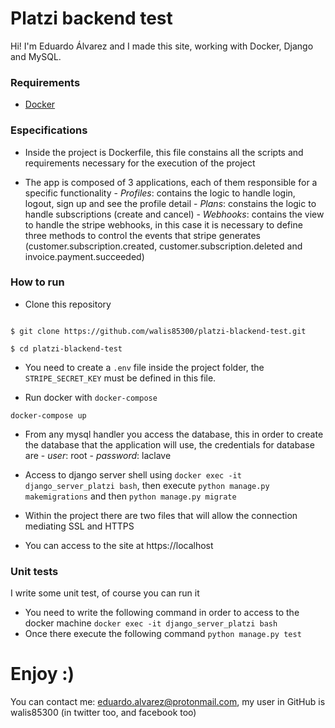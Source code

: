 
# Platzi backend test

  

Hi! I'm Eduardo Álvarez and I made this site, working with Docker, Django and MySQL.

  

### Requirements

- [Docker](https://www.docker.com/)

  

### Especifications

- Inside the project is Dockerfile, this file constains all the scripts and requirements necessary for the execution of the project

- The app is composed of 3 applications, each of them responsible for a specific functionality
		- *Profiles*: contains the logic to handle login, logout, sign up and see the profile detail 
		- *Plans*: constains the logic to handle subscriptions (create and cancel)
		- *Webhooks*: contains the view to handle the stripe webhooks, in this case it is necessary to define three methods to control the events that stripe generates (customer.subscription.created, customer.subscription.deleted and invoice.payment.succeeded)

### How to run

- Clone this repository
```

$ git clone https://github.com/walis85300/platzi-blackend-test.git

$ cd platzi-blackend-test
```
- You need to create a ```.env``` file inside the project folder, the ```STRIPE_SECRET_KEY``` must be defined in this file.

- Run docker with ```docker-compose```
```
docker-compose up 
```
- From any mysql handler you access the database, this in order to create the database that the application will use, the credentials for database are 
		- *user*: root
		- *password*: laclave
- Access to django server shell using  ```docker exec -it django_server_platzi bash```, then execute ```python manage.py makemigrations``` and then ```python manage.py migrate```
- Within the project there are two files that will allow the connection mediating SSL and HTTPS

- You can access to the site at https://localhost 

### Unit tests

I write some unit test, of course you can run it

- You need to write the following command in order to access to the docker machine ```docker exec -it django_server_platzi bash```
- Once there execute the following command ```python manage.py test ```
# Enjoy :)

You can contact me: eduardo.alvarez@protonmail.com, my user in GitHub is walis85300 (in twitter too, and facebook too)